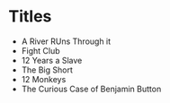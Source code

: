 # Titles

- A River RUns Through it
- Fight Club
- 12 Years a Slave
- The Big Short
- 12 Monkeys
- The Curious Case of Benjamin Button
